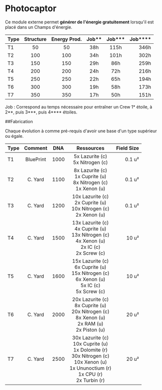 # Photocaptor

Ce module externe permet **générer de l'énergie gratuitement** lorsqu'il est placé dans un Champs d'énergie.

| Type | Structure | Energy Prod. | Job** | Job*** | Job**** |
| ---- |:---------:|:------------:|:-----:|:------:| -------:|
| T1   | 50        | 50           | 38h   | 115h   | 346h    |
| T2   | 100       | 100          | 34h   | 101h   | 302h    |
| T3   | 150       | 150          | 29h   | 86h    | 259h    |
| T4   | 200       | 200          | 24h   | 72h    | 216h    |
| T5   | 250       | 250          | 22h   | 65h    | 194h    |
| T6   | 300       | 300          | 19h   | 58h    | 173h    |
| T7   | 350       | 350          | 17h   | 50h    | 151h    |

Job : Correspond au temps nécessaire pour entraîner un Crew 1* étoile, à 2**, puis 3***, puis 4**** étoiles.

##Fabrication

Chaque évolution à comme pré-requis d'avoir une base d'un type supérieur ou égale.

| Type | Comment   | DNA     | Ressources  | Field Size |
| ---- |:---------:|:-------:|:-----------:| ----------:|
| T1   | BluePrint | 1000    | 5x Lazurite (c)<br>5x Nitrogen (c) | 0.1 u² |
| T2   | C. Yard   | 1100    | 8x Lazurite (c)<br>1x Cuprite (u)<br>8x Nitrogen (c)<br>1x Xenon (u) | 0.1 u² |
| T3   | C. Yard   | 1200    | 10x Lazurite (c)<br>2x Cuprite (u)<br>10x Nitrogen (c)<br>2x Xenon (u) | 0.1 u² |
| T4   | C. Yard   | 1500    | 13x Lazurite (c)<br>4x Cuprite (u)<br>13x Nitrogen (c)<br>4x Xenon (u)<br>2x IC (c)<br>2x Screw (c) | 10 u² |
| T5   | C. Yard   | 1600    | 15x Lazurite (c)<br>6x Cuprite (u)<br>15x Nitrogen (c)<br>6x Xenon (u)<br>5x IC (c)<br>5x Screw (c) | 10 u² |
| T6   | C. Yard   | 2000    | 20x Lazurite (c)<br>8x Cuprite (u)<br>20x Nitrogen (c)<br>8x Xenon (u)<br>2x RAM (u)<br>2x Piston (u) | 20 u² |
| T7   | C. Yard   | 2500    | 30x Lazurite (c)<br>10x Cuprite (u)<br>1x Dolomite (r)<br>30x Nitrogen (c)<br>10x Xenon (u)<br>1x Ununoctium (r)<br>1x CPU (r)<br>2x Turbin (r) | 20 u² |